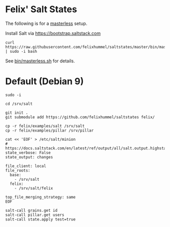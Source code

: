 # Felix' Salt States

The following is for a [masterless][] setup.

[masterless]: https://docs.saltstack.com/en/latest/topics/tutorials/quickstart.html

Install Salt via https://bootstrap.saltstack.com
```
curl https://raw.githubusercontent.com/felixhummel/saltstates/master/bin/masterless.sh | sudo -i bash
```
See [bin/masterless.sh](bin/masterless.sh) for details.


# Default (Debian 9)
```
sudo -i

cd /srv/salt

git init .
git submodule add https://github.com/felixhummel/saltstates felix/

cp -r felix/examples/salt /srv/salt
cp -r felix/examples/pillar /srv/pillar

cat << 'EOF' > /etc/salt/minion
# https://docs.saltstack.com/en/latest/ref/output/all/salt.output.highstate.html
state_verbose: False
state_output: changes

file_client: local
file_roots:
  base:
    - /srv/salt
  felix:
    - /srv/salt/felix

top_file_merging_strategy: same
EOF

salt-call grains.get id
salt-call pillar.get users
salt-call state.apply test=true
```
